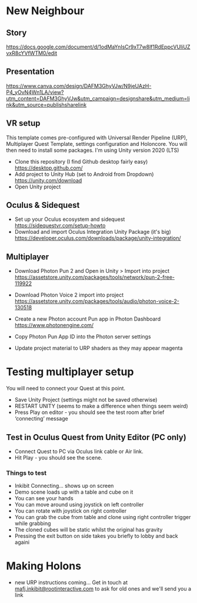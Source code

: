 # New Neighbour

## Story 
https://docs.google.com/document/d/1odMaYnIsCr9xT7w8lf1RdEppcVUIiUZvxR8cYVfWTM0/edit

## Presentation
https://www.canva.com/design/DAFM3GhyVJw/N9jeUAzH-P4_yOvN4Wn1LA/view?utm_content=DAFM3GhyVJw&utm_campaign=designshare&utm_medium=link&utm_source=publishsharelink


## VR setup

This template comes pre-configured with Universal Render Pipeline (URP), Multiplayer Quest Template, settings configuration and Holoncore. You will then need to install some packages. I'm using Unity version 2020 (LTS)

- Clone this repository (I find Github desktop fairly easy) https://desktop.github.com/
- Add project to Unity Hub (set to Android from Dropdown) https://unity.com/download
- Open Unity project

## Oculus & Sidequest
- Set up your Oculus ecosystem and sidequest https://sidequestvr.com/setup-howto
- Download and import Oculus Integration Unity Package (it's big) https://developer.oculus.com/downloads/package/unity-integration/


## Multiplayer
- Download Photon Pun 2 and Open in Unity > Import into project https://assetstore.unity.com/packages/tools/network/pun-2-free-119922
- Download Photon Voice 2 import into project https://assetstore.unity.com/packages/tools/audio/photon-voice-2-130518

- Create a new Photon account Pun app in Photon Dashboard https://www.photonengine.com/
- Copy Photon Pun App ID into the Photon server settings
- Update project material to URP shaders as they may appear magenta 

# Testing multiplayer setup
You will need to connect your Quest at this point.

- Save Unity Project (settings might not be saved otherwise)
- RESTART UNITY (seems to make a difference when things seem weird)
- Press Play on editor - you should see the test room after brief ‘connecting’ message


## Test in Oculus Quest from Unity Editor (PC only)
- Connect Quest to PC via Oculus link cable or Air link. 
- Hit Play - you should see the scene. 

### Things to test
- Inkibit Connecting… shows up on screen
- Demo scene loads up with a table and cube on it
- You can see your hands
- You can move around using joystick on left controller
- You can rotate with joystick on right controller
- You can grab the cube from table and clone using right controller trigger while grabbing
- The cloned cubes will be static whilst the original has gravity
- Pressing the exit button on side takes you briefly to lobby and back againi

# Making Holons
- new URP instructions coming...
Get in touch at mafj.inkibit@rootinteractive.com to ask for old ones and we'll send you a link


